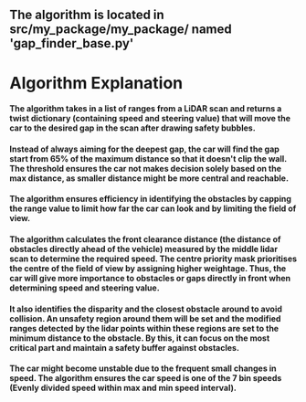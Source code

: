 ## The algorithm is located in src/my_package/my_package/ named 'gap_finder_base.py'

# Algorithm Explanation
#### The algorithm takes in a list of ranges from a LiDAR scan and returns a twist dictionary (containing speed and steering value) that will move the car to the desired gap in the scan after drawing safety bubbles.

#### Instead of always aiming for the deepest gap, the car will find the gap start from 65% of the maximum distance so that it doesn't clip the wall. The threshold ensures the car not makes decision solely based on the max distance, as smaller distance might be more central and reachable.

#### The algorithm ensures efficiency in identifying the obstacles by capping the range value to limit how far the car can look and by limiting the field of view.

#### The algorithm calculates the front clearance distance (the distance of obstacles directly ahead of the vehicle) measured by the middle lidar scan to determine the required speed. The centre priority mask prioritises the centre of the field of view by assigning higher weightage. Thus, the car will give more importance to obstacles or gaps directly in front when determining speed and steering value.

#### It also identifies the disparity and the closest obstacle around to avoid collision. An unsafety region around them will be set and the modified ranges detected by the lidar points within these regions are set to the minimum distance to the obstacle. By this, it can focus on the most critical part and maintain a safety buffer against obstacles.

#### The car might become unstable due to the frequent small changes in speed.  The algorithm ensures the car speed is one of the 7 bin speeds (Evenly divided speed within max and min speed interval).
